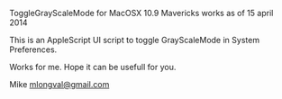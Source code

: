 ToggleGrayScaleMode for MacOSX 10.9 Mavericks
works as of 15 april 2014

This is an AppleScript UI script to toggle GrayScaleMode in System Preferences.

Works for me. Hope it can be usefull for you.

Mike
mlongval@gmail.com
